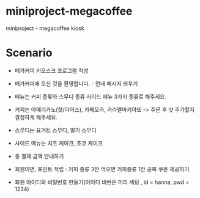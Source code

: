 # miniproject-megacoffee
miniproject - megacoffee kiosk

# Scenario
- 메가커피 키오스크 프로그램 작성
- 메가커피에 오신 것을 환영합니다. - 안내 메시지 띄우기

- 메뉴는 커피 종류와 스무디 종류 사이드 메뉴 3가지 종류로 해주세요.    
- 커피는 아메리카노(핫/아이스), 카페모카, 카라멜마키아또 
      -> 주문 후 샷 추가할지 결정하게 해주세요. 
- 스무디는 요거트 스무디, 딸기 스무디
- 사이드 메뉴는 치즈 케이크, 초코 케이크 
- 총 결제 금액 안내하기 
- 회원이면, 포인트 적립 : 커피 종류 3잔 먹으면 커피종류 1잔 공짜 쿠폰 제공하기
- 회원 아이디와 비밀번호 만들기(아이디 비번은 미리 세팅 , id = hanna, pwd = 1234)
